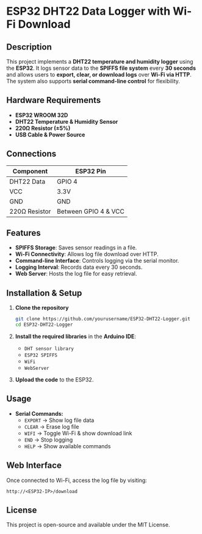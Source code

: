 # **ESP32 DHT22 Data Logger with Wi-Fi Download**  

## **Description**  
This project implements a **DHT22 temperature and humidity logger** using the **ESP32**. It logs sensor data to the **SPIFFS file system** every **30 seconds** and allows users to **export, clear, or download logs** over **Wi-Fi via HTTP**. The system also supports **serial command-line control** for flexibility.  


## **Hardware Requirements**  
- **ESP32 WROOM 32D**  
- **DHT22 Temperature & Humidity Sensor**  
- **220Ω Resistor (±5%)**  
- **USB Cable & Power Source**  

## **Connections**  
| Component  | ESP32 Pin |
|------------|----------|
| DHT22 Data | GPIO 4   |
| VCC        | 3.3V     |
| GND        | GND      |
| 220Ω Resistor | Between GPIO 4 & VCC |


## Features  
- **SPIFFS Storage**: Saves sensor readings in a file.  
- **Wi-Fi Connectivity**: Allows log file download over HTTP.  
- **Command-line Interface**: Controls logging via the serial monitor.  
- **Logging Interval**: Records data every 30 seconds.  
- **Web Server**: Hosts the log file for easy retrieval.  

## Installation & Setup  
1. **Clone the repository**  
   ```bash
   git clone https://github.com/yourusername/ESP32-DHT22-Logger.git  
   cd ESP32-DHT22-Logger  
   ```  

2. **Install the required libraries** in the **Arduino IDE**:  
   - `DHT sensor library`  
   - `ESP32 SPIFFS`  
   - `WiFi`  
   - `WebServer`  

3. **Upload the code** to the ESP32.  

## Usage  
- **Serial Commands:**  
  - `EXPORT` → Show log file data  
  - `CLEAR` → Erase log file  
  - `WIFI` → Toggle Wi-Fi & show download link  
  - `END` → Stop logging  
  - `HELP` → Show available commands  

## Web Interface  
Once connected to Wi-Fi, access the log file by visiting:  
```  
http://<ESP32-IP>/download  
```  



## License  
This project is open-source and available under the MIT License.  

